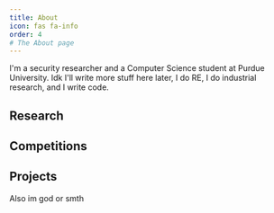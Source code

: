```yaml
---
title: About
icon: fas fa-info
order: 4
# The About page
---
```


I'm a security researcher and a Computer Science student at Purdue University. Idk I'll write more stuff here later, I do RE, I do industrial research, and I write code. 

## Research
## Competitions
## Projects

Also im god or smth
